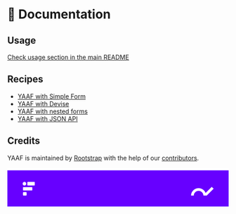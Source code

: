 # 📖 Documentation

## Usage

[Check usage section in the main README](https://github.com/rootstrap/yaaf/blob/master/README.md#usage)

## Recipes

- [YAAF with Simple Form](recipes/simple_form.md)
- [YAAF with Devise](recipes/devise.md)
- [YAAF with nested forms](recipes/nested_forms.md)
- [YAAF with JSON API](recipes/json_api.md)

## Credits

YAAF is maintained by [Rootstrap](http://www.rootstrap.com) with the help of our [contributors](https://github.com/rootstrap/yaaf/contributors).

[![YAAF](images/footer.png)](http://www.rootstrap.com)
